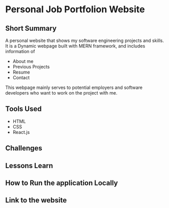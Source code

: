 # Personal Job Portfolion Website

## Short Summary
A personal website that shows my software engineering projects and skills. It is a Dynamic webpage built with MERN framework, and includes information of

- About me
- Previous Projects
- Resume
- Contact

This webpage mainly serves to potential employers and software developers who want to work on the project with me. 

## Tools Used
- HTML
- CSS
- React.js

## Challenges

## Lessons Learn

## How to Run the application Locally

## Link to the website

